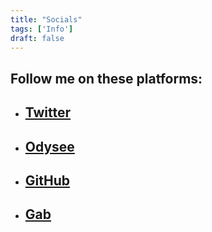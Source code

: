 ```yaml
---
title: "Socials"
tags: ['Info']
draft: false
---
```


## Follow me on these platforms:

 - ## [Twitter](https://twitter.com/censtek)
 - ## [Odysee](https://odysee.com/@censtek:f)
 - ## [GitHub](https://github.com/censtek)
 - ## [Gab](https://gab.com/censtek)